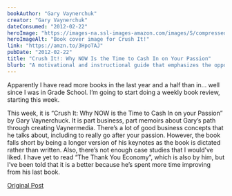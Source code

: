```yaml
---
bookAuthor: "Gary Vaynerchuk"
creator: "Gary Vaynerchuk"
dateConsumed: "2012-02-22"
heroImage: "https://images-na.ssl-images-amazon.com/images/S/compressed.photo.goodreads.com/books/1348122101i/6474550.jpg"
heroImageAlt: "Book cover image for Crush It!"
link: "https://amzn.to/3HpoTAJ"
pubDate: "2012-02-22"
title: "Crush It!: Why NOW Is the Time to Cash In on Your Passion"
blurb: "A motivational and instructional guide that emphasizes the opportunities available in the modern business world, particularly through the use of the internet and social media."
---
```


Apparently I have read more books in the last year and a half than in… well since I was in Grade School. I’m going to start doing a weekly book review, starting this week.

This week, it is “Crush It: Why NOW is the Time to Cash In on your Passion” by Gary Vaynerchuck. It is part business, part memoirs about Gary’s path through creating Vaynermedia. There’s a lot of good business concepts that he talks about, including to really go after your passion. However, the book falls short by being a longer version of his keynotes as the book is dictated rather than written. Also, there’s not enough case studies that I would’ve liked. I have yet to read “The Thank You Economy”, which is also by him, but I’ve been told that it is a better because he’s spent more time improving from his last book.

[Original Post](https://jermspeaks.com/post/18077929530/apparently-i-have-read-more-books-in-the-last-year)
